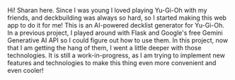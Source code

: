 Hi! Sharan here. Since I was young I loved playing Yu-Gi-Oh with my friends, and deckbuilding was always so hard, so I started making this web app to do it for me!
This is an AI-powered decklist generator for Yu-Gi-Oh. In a previous project, I played around with Flask and Google's free Gemini Generative AI API so I could figure out how to use them. In this project, now that I am getting the hang of them, I went a little deeper with those technologies.
It is still a work-in-progress, as I am trying to implement new features and technologies to make this thing even more convenient and even cooler!
